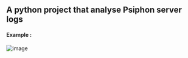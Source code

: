 ## A python project that analyse Psiphon server logs


#### Example :
![image](https://github.com/omidmousavi/Psiphon-server-logs-analyser/assets/67155909/298c2bbe-7732-419a-a9eb-accce7da7560)
